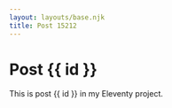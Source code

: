 ```yaml
---
layout: layouts/base.njk
title: Post 15212
---
```


# Post {{ id }}

This is post {{ id }} in my Eleventy project.
